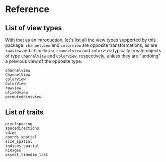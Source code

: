 # Reference

## List of view types

With that as an introduction, let's list all the view types supported
by this package.  `channelview` and `colorview` are opposite
transformations, as are `rawview` and `ufixedview`. `channelview` and
`colorview` typically create objects of type `ChannelView` and
`ColorView`, respectively, unless they are "undoing" a previous view
of the opposite type.

```@docs
channelview
ChannelView
colorview
ColorView
rawview
ufixedview
permuteddimsview
```

## List of traits

```@docs
pixelspacing
spacedirections
sdims
coords_spatial
size_spatial
indices_spatial
nimages
assert_timedim_last
```
